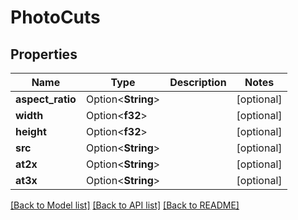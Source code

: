 # PhotoCuts

## Properties

Name | Type | Description | Notes
------------ | ------------- | ------------- | -------------
**aspect_ratio** | Option<**String**> |  | [optional]
**width** | Option<**f32**> |  | [optional]
**height** | Option<**f32**> |  | [optional]
**src** | Option<**String**> |  | [optional]
**at2x** | Option<**String**> |  | [optional]
**at3x** | Option<**String**> |  | [optional]

[[Back to Model list]](../README.md#documentation-for-models) [[Back to API list]](../README.md#documentation-for-api-endpoints) [[Back to README]](../README.md)



